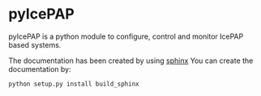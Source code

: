 # pyIcePAP

pyIcePAP is a python module to configure, control and monitor IcePAP based systems.

The documentation has been created by using [sphinx](http://www.sphinx-doc.org/en/stable/)
You can create the documentation by:

    python setup.py install build_sphinx
